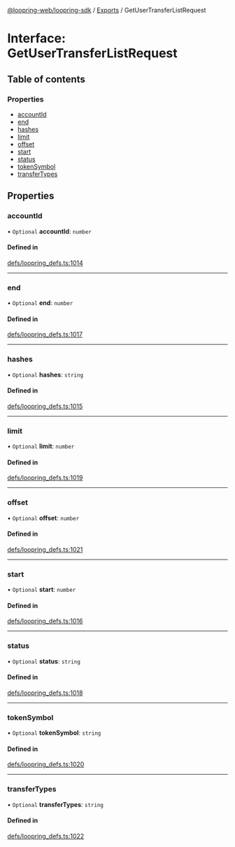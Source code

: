 [@loopring-web/loopring-sdk](../README.md) / [Exports](../modules.md) / GetUserTransferListRequest

# Interface: GetUserTransferListRequest

## Table of contents

### Properties

- [accountId](GetUserTransferListRequest.md#accountid)
- [end](GetUserTransferListRequest.md#end)
- [hashes](GetUserTransferListRequest.md#hashes)
- [limit](GetUserTransferListRequest.md#limit)
- [offset](GetUserTransferListRequest.md#offset)
- [start](GetUserTransferListRequest.md#start)
- [status](GetUserTransferListRequest.md#status)
- [tokenSymbol](GetUserTransferListRequest.md#tokensymbol)
- [transferTypes](GetUserTransferListRequest.md#transfertypes)

## Properties

### accountId

• `Optional` **accountId**: `number`

#### Defined in

[defs/loopring_defs.ts:1014](https://github.com/Loopring/loopring_sdk/blob/9d83b66/src/defs/loopring_defs.ts#L1014)

___

### end

• `Optional` **end**: `number`

#### Defined in

[defs/loopring_defs.ts:1017](https://github.com/Loopring/loopring_sdk/blob/9d83b66/src/defs/loopring_defs.ts#L1017)

___

### hashes

• `Optional` **hashes**: `string`

#### Defined in

[defs/loopring_defs.ts:1015](https://github.com/Loopring/loopring_sdk/blob/9d83b66/src/defs/loopring_defs.ts#L1015)

___

### limit

• `Optional` **limit**: `number`

#### Defined in

[defs/loopring_defs.ts:1019](https://github.com/Loopring/loopring_sdk/blob/9d83b66/src/defs/loopring_defs.ts#L1019)

___

### offset

• `Optional` **offset**: `number`

#### Defined in

[defs/loopring_defs.ts:1021](https://github.com/Loopring/loopring_sdk/blob/9d83b66/src/defs/loopring_defs.ts#L1021)

___

### start

• `Optional` **start**: `number`

#### Defined in

[defs/loopring_defs.ts:1016](https://github.com/Loopring/loopring_sdk/blob/9d83b66/src/defs/loopring_defs.ts#L1016)

___

### status

• `Optional` **status**: `string`

#### Defined in

[defs/loopring_defs.ts:1018](https://github.com/Loopring/loopring_sdk/blob/9d83b66/src/defs/loopring_defs.ts#L1018)

___

### tokenSymbol

• `Optional` **tokenSymbol**: `string`

#### Defined in

[defs/loopring_defs.ts:1020](https://github.com/Loopring/loopring_sdk/blob/9d83b66/src/defs/loopring_defs.ts#L1020)

___

### transferTypes

• `Optional` **transferTypes**: `string`

#### Defined in

[defs/loopring_defs.ts:1022](https://github.com/Loopring/loopring_sdk/blob/9d83b66/src/defs/loopring_defs.ts#L1022)
